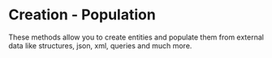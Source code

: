 # Creation - Population

These methods allow you to create entities and populate them from external data like structures, json, xml, queries and much more.
